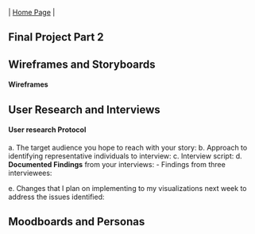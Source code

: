 | [Home Page](https://ellenasakai.github.io/sakaiportfolio/) | 


## Final Project Part 2

## Wireframes and Storyboards

#### Wireframes




## User Research and Interviews

#### User research Protocol
  a. The target audience you hope to reach with your story:
  b. Approach to identifying representative individuals to interview:
  c. Interview script:
  d. **Documented Findings** from your interviews:
    - Findings from three interviewees:
    
  e. Changes that I plan on implementing to my visualizations next week to address the issues identified: 


## Moodboards and Personas
